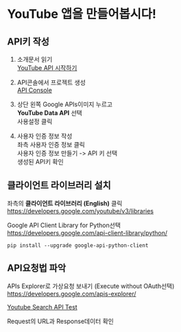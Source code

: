 # YouTube 앱을 만들어봅시다!

## API키 작성

1. 소개문서 읽기  
[YouTube API 시작하기](https://developers.google.com/youtube/v3/getting-started)

2. API콘솔에서 프로젝트 생성  
[API Console](https://console.developers.google.com/iam-admin/projects)

3. 상단 왼쪽 Google APIs이미지 누르고  
**YouTube Data API** 선택  
사용설정 클릭

4. 사용자 인증 정보 작성  
좌측 사용자 인증 정보 클릭  
사용자 인증 정보 만들기 -> API 키 선택  
생성된 API키 확인


## 클라이언트 라이브러리 설치

좌측의 **클라이언트 라이브러리 (English)** 클릭  
<https://developers.google.com/youtube/v3/libraries>

Google API Client Library for Python선택  
<https://developers.google.com/api-client-library/python/>

```
pip install --upgrade google-api-python-client
```

## API요청법 파악

APIs Explorer로 가상요청 보내기 (Execute without OAuth선택)  
<https://developers.google.com/apis-explorer/>

[Youtube Search API Test](https://developers.google.com/apis-explorer/#p/youtube/v3/youtube.search.list)

Request의 URL과 Response데이터 확인
